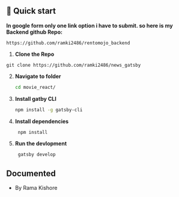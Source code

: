 ## 🚀 Quick start

**In google form only one link option i have to submit. so here is my Backend github Repo:**
```
https://github.com/ramki2486/rentomojo_backend

```

1.  **Clone the Repo**
```
git clone https://github.com/ramki2486/news_gatsby

```

2.  **Navigate to folder**

    ```sh
    cd movie_react/
    ```

3.  **Install gatby CLI**

    ```sh
    npm install -g gatsby-cli
    ```

4.  **Install dependencies**

    ```sh
     npm install
    ```

5.  **Run the devlopment**

    ```sh
     gatsby develop
    ```


## Documented

 - By Rama Kishore
